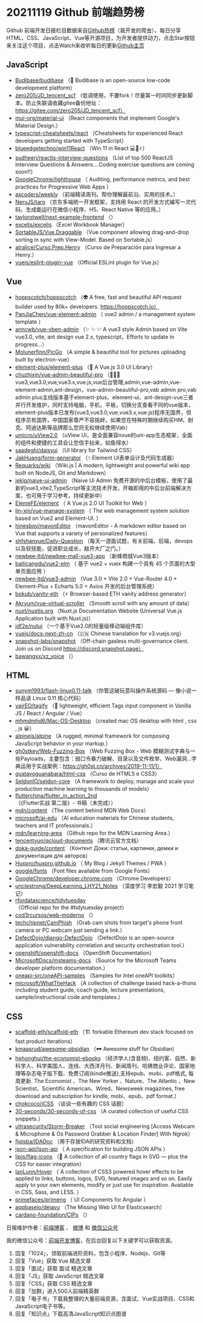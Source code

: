 # 20211119 Github 前端趋势榜

Github 前端开发日报栏目数据来自[Github热榜](http://news.caibaojian.com.cn/)（我开发的爬虫），每日分享HTML、CSS、JavaScript、Vue等开源项目，为开发者提供动力，点击Star按钮来关注这个项目，点击Watch来收听每日的更新[Github主页](https://github.com/kujian/githubTrending)
## JavaScript

* [Budibase/budibase](https://github.com/Budibase/budibase) （&#x1f680; Budibase is an open-source low-code development platform）
* [zero205/JD_tencent_scf](https://github.com/zero205/JD_tencent_scf) （低调使用，不要fork！尽量第一时间同步更新脚本。防止失联请收藏gitee备份地址：https://gitee.com/zero205/JD_tencent_scf）
* [mui-org/material-ui](https://github.com/mui-org/material-ui) （React components that implement Google's Material Design.）
* [typescript-cheatsheets/react](https://github.com/typescript-cheatsheets/react) （Cheatsheets for experienced React developers getting started with TypeScript）
* [blueedgetechno/win11React](https://github.com/blueedgetechno/win11React) （Win 11 in React &#x1f4bb;&#x1f308;&#x26a1;）
* [sudheerj/reactjs-interview-questions](https://github.com/sudheerj/reactjs-interview-questions) （List of top 500 ReactJS Interview Questions &amp; Answers....Coding exercise questions are coming soon!!）
* [GoogleChrome/lighthouse](https://github.com/GoogleChrome/lighthouse) （
        Auditing, performance metrics, and best practices for Progressive Web Apps
      ）
* [ascoders/weekly](https://github.com/ascoders/weekly) （前端精读周刊。帮你理解最前沿、实用的技术。）
* [NervJS/taro](https://github.com/NervJS/taro) （京东多端统一开发框架，支持用 React 的开发方式编写一次代码，生成能运行在微信小程序、H5、React Native 等的应用。）
* [taylorotwell/next-example-frontend](https://github.com/taylorotwell/next-example-frontend) （）
* [exceljs/exceljs](https://github.com/exceljs/exceljs) （Excel Workbook Manager）
* [SortableJS/Vue.Draggable](https://github.com/SortableJS/Vue.Draggable) （Vue component allowing drag-and-drop sorting in sync with View-Model. Based on Sortable.js）
* [atralice/Curso.Prep.Henry](https://github.com/atralice/Curso.Prep.Henry) （Curso de Preparación para Ingresar a Henry.）
* [vuejs/eslint-plugin-vue](https://github.com/vuejs/eslint-plugin-vue) （Official ESLint plugin for Vue.js）

## Vue

* [hoppscotch/hoppscotch](https://github.com/hoppscotch/hoppscotch) （&#x1f47d; A free, fast and beautiful API request builder used by 80k+ developers. https://hoppscotch.io）
* [PanJiaChen/vue-element-admin](https://github.com/PanJiaChen/vue-element-admin) （
        vue2 admin / a management system template
      ）
* [anncwb/vue-vben-admin](https://github.com/anncwb/vue-vben-admin) （&#x2728; &#x2728; &#x2728; A vue3 style Admin based on Vite vue3.0, vite, ant design vue 2.x, typescript，Efforts to update in progress...）
* [Molunerfinn/PicGo](https://github.com/Molunerfinn/PicGo) （A simple &amp; beautiful tool for pictures uploading built by electron-vue）
* [element-plus/element-plus](https://github.com/element-plus/element-plus) （&#x1f389; A Vue.js 3.0 UI Library）
* [chuzhixin/vue-admin-beautiful-pro](https://github.com/chuzhixin/vue-admin-beautiful-pro) （&#x1f680;&#x1f680;&#x1f680;vue3,vue3.0,vue,vue3.x,vue.js,vue后台管理,admin,vue-admin,vue-element-admin,ant-design，vue-admin-beautiful-pro,vab admin pro,vab admin plus主线版本基于element-plus、element-ui、ant-design-vue三者并行开发维护，同时支持电脑，手机，平板，切换分支查看不同的vue版本，element-plus版本已发布(vue3,vue3.0,vue,vue3.x,vue.js)程序无国界，但程序员有国界，中国国家尊严不容挑衅，如果您在特殊时期继续购买HM、耐克、阿迪达斯等品牌那么您将无权继续使用Vab）
* [umicro/uView2.0](https://github.com/umicro/uView2.0) （uView UI，是全面兼容nvue的uni-app生态框架，全面的组件和便捷的工具会让您信手拈来，如鱼得水）
* [saadeghi/daisyui](https://github.com/saadeghi/daisyui) （UI library for Tailwind CSS）
* [JakHuang/form-generator](https://github.com/JakHuang/form-generator) （&#x2728;Element UI表单设计及代码生成器）
* [Requarks/wiki](https://github.com/Requarks/wiki) （Wiki.js | A modern, lightweight and powerful wiki app built on NodeJS, Git and Markdown）
* [jekip/naive-ui-admin](https://github.com/jekip/naive-ui-admin) （Naive Ui Admin 免费开源的中后台模板，使用了最新的vue3,vite2,TypeScript等主流技术开发，开箱即用的中后台前端解决方案，也可用于学习参考，持续更新中）
* [ElemeFE/element](https://github.com/ElemeFE/element) （
        A Vue.js 2.0 UI Toolkit for Web
      ）
* [lin-xin/vue-manage-system](https://github.com/lin-xin/vue-manage-system) （
        The web management system solution based on Vue2 and Element-UI.
      ）
* [hinesboy/mavonEditor](https://github.com/hinesboy/mavonEditor) （mavonEditor - A markdown editor based on Vue that supports a variety of personalized features）
* [shfshanyue/Daily-Question](https://github.com/shfshanyue/Daily-Question) （每天一道面试题，有关前端，后端，devops以及软技能，促进职业成长，敲开大厂之门。）
* [newbee-ltd/newbee-mall-vue3-app](https://github.com/newbee-ltd/newbee-mall-vue3-app) （新蜂商城Vue3版本）
* [bailicangdu/vue2-elm](https://github.com/bailicangdu/vue2-elm) （
        基于 vue2 + vuex 构建一个具有 45 个页面的大型单页面应用
      ）
* [newbee-ltd/vue3-admin](https://github.com/newbee-ltd/vue3-admin) （Vue 3.0 + Vite 2.0 + Vue-Router 4.0 + Element-Plus + Echarts 5.0 + Axios 开发的后台管理系统）
* [bokub/vanity-eth](https://github.com/bokub/vanity-eth) （&#x26a1; Browser-based ETH vanity address generator）
* [Akryum/vue-virtual-scroller](https://github.com/Akryum/vue-virtual-scroller) （Smooth scroll with any amount of data）
* [nuxt/nuxtjs.org](https://github.com/nuxt/nuxtjs.org) （Nuxt.js Documentation Website (Universal Vue.js Application built with Nuxt.js)）
* [jdf2e/nutui](https://github.com/jdf2e/nutui) （一个基于Vue2.0的轻量级移动端组件库）
* [vuejs/docs-next-zh-cn](https://github.com/vuejs/docs-next-zh-cn) （&#x1f1e8;&#x1f1f3; Chinese translation for v3.vuejs.org）
* [snapshot-labs/snapshot](https://github.com/snapshot-labs/snapshot) （Off-chain gasless multi-governance client. Join us on Discord https://discord.snapshot.page）
* [bawangxx/xz_voice](https://github.com/bawangxx/xz_voice) （）

## HTML

* [sunym1993/flash-linux0.11-talk](https://github.com/sunym1993/flash-linux0.11-talk) （你管这破玩意叫操作系统源码 — 像小说一样品读 Linux 0.11 核心代码）
* [yairEO/tagify](https://github.com/yairEO/tagify) （&#x1f516; lightweight, efficient Tags input component in Vanilla JS / React / Angular / Vue）
* [mhmdmhd6/Mac-OS-Desktop](https://github.com/mhmdmhd6/Mac-OS-Desktop) （created mac OS desktop with html , css , js &#x1f600;）
* [alpinejs/alpine](https://github.com/alpinejs/alpine) （A rugged, minimal framework for composing JavaScript behavior in your markup.）
* [gh0stkey/Web-Fuzzing-Box](https://github.com/gh0stkey/Web-Fuzzing-Box) （Web Fuzzing Box - Web 模糊测试字典与一些Payloads，主要包含：弱口令暴力破解、目录以及文件枚举、Web漏洞...字典运用于实战案例：https://gh0st.cn/archives/2019-11-11/1）
* [gustavoguanabara/html-css](https://github.com/gustavoguanabara/html-css) （Curso de HTML5 e CSS3）
* [SeldonIO/seldon-core](https://github.com/SeldonIO/seldon-core) （A framework to deploy, manage and scale your production machine learning to thousands of models）
* [flutterchina/flutter_in_action_2nd](https://github.com/flutterchina/flutter_in_action_2nd) （《Flutter实战 第二版》- 书稿（未完成））
* [mdn/content](https://github.com/mdn/content) （The content behind MDN Web Docs）
* [microsoft/ai-edu](https://github.com/microsoft/ai-edu) （AI education materials for Chinese students, teachers and IT professionals.）
* [mdn/learning-area](https://github.com/mdn/learning-area) （Github repo for the MDN Learning Area.）
* [tencentyun/qcloud-documents](https://github.com/tencentyun/qcloud-documents) （腾讯云官方文档）
* [doka-guide/content](https://github.com/doka-guide/content) （Контент Доки: статьи, картинки, демки и документация для авторов）
* [Huxpro/huxpro.github.io](https://github.com/Huxpro/huxpro.github.io) （
        My Blog / Jekyll Themes / PWA
      ）
* [google/fonts](https://github.com/google/fonts) （Font files available from Google Fonts）
* [GoogleChrome/developer.chrome.com](https://github.com/GoogleChrome/developer.chrome.com) （Chrome Developers）
* [unclestrong/DeepLearning_LHY21_Notes](https://github.com/unclestrong/DeepLearning_LHY21_Notes) （深度学习 李宏毅 2021 学习笔记）
* [rfordatascience/tidytuesday](https://github.com/rfordatascience/tidytuesday) （Official repo for the #tidytuesday project）
* [cod3rcursos/web-moderno](https://github.com/cod3rcursos/web-moderno) （）
* [techchipnet/CamPhish](https://github.com/techchipnet/CamPhish) （Grab cam shots from target's phone front camera or PC webcam just sending a link.）
* [DefectDojo/django-DefectDojo](https://github.com/DefectDojo/django-DefectDojo) （DefectDojo is an open-source application vulnerability correlation and security orchestration tool.）
* [openshift/openshift-docs](https://github.com/openshift/openshift-docs) （OpenShift Documentation）
* [MicrosoftDocs/msteams-docs](https://github.com/MicrosoftDocs/msteams-docs) （Source for the Microsoft Teams developer platform documentation.）
* [oneapi-src/oneAPI-samples](https://github.com/oneapi-src/oneAPI-samples) （Samples for Intel oneAPI toolkits）
* [microsoft/WhatTheHack](https://github.com/microsoft/WhatTheHack) （A collection of challenge based hack-a-thons including student guide, coach guide, lecture presentations, sample/instructional code and templates.）

## CSS

* [scaffold-eth/scaffold-eth](https://github.com/scaffold-eth/scaffold-eth) （&#x1f3d7; forkable Ethereum dev stack focused on fast product iterations）
* [kmaasrud/awesome-obsidian](https://github.com/kmaasrud/awesome-obsidian) （&#x1f576;&#xfe0f; Awesome stuff for Obsidian）
* [hehonghui/the-economist-ebooks](https://github.com/hehonghui/the-economist-ebooks) （经济学人(含音频)、纽约客、自然、新科学人、科学美国人、连线、大西洋月刊、新闻周刊、哈佛商业评论、国家地理等杂志电子版下载、免费订阅(kindle推送),支持epub、mobi、pdf格式, 每周更新. The Economist 、The New Yorker 、Nature、The Atlantic 、New Scientist、Scientific American、Wired、Newsweek magazines, free download and subscription for kindle, mobi、epub、pdf format.）
* [chokcoco/iCSS](https://github.com/chokcoco/iCSS) （谈谈一些有趣的 CSS 话题）
* [30-seconds/30-seconds-of-css](https://github.com/30-seconds/30-seconds-of-css) （A curated collection of useful CSS snippets.）
* [ultrasecurity/Storm-Breaker](https://github.com/ultrasecurity/Storm-Breaker) （Tool social engineering [Access Webcam &amp; Microphone &amp; Os Password Grabber &amp; Location Finder] With Ngrok）
* [fjqisba/IDADoc](https://github.com/fjqisba/IDADoc) （用于存放IDA的研究资料和文档）
* [json-api/json-api](https://github.com/json-api/json-api) （
        A specification for building JSON APIs
      ）
* [lipis/flag-icons](https://github.com/lipis/flag-icons) （&#x1f38f; A collection of all country flags in SVG — plus the CSS for easier integration）
* [IanLunn/Hover](https://github.com/IanLunn/Hover) （
        A collection of CSS3 powered hover effects to be applied to links, buttons, logos, SVG, featured images and so on. Easily apply to your own elements, modify or just use for inspiration. Available in CSS, Sass, and LESS.
      ）
* [primefaces/primeng](https://github.com/primefaces/primeng) （
        UI Components for Angular
      ）
* [appbaseio/dejavu](https://github.com/appbaseio/dejavu) （The Missing Web UI for Elasticsearch）
* [cardano-foundation/CIPs](https://github.com/cardano-foundation/CIPs) （）


日报维护作者：[前端博客](http://caibaojian.com.cn/) 、 [微博](http://weibo.com/kujian) 和 [微信公众号](https://open.weixin.qq.com/qr/code?username=caibaojian_com)

我的微信公众号：[前端开发博客](https://open.weixin.qq.com/qr/code?username=caibaojian_com)，在后台回复以下关键字可以获取资源。

1. 回复「1024」，领取前端进阶资料，包含小程序、Nodejs、Git等
2. 回复「Vue」获取 Vue 精选文章
3. 回复「面试」获取 面试 精选文章
4. 回复「JS」获取 JavaScript 精选文章
5. 回复「CSS」获取 CSS 精选文章
6. 回复「加群」进入500人前端精英群
7. 回复「电子书」下载我整理的大量前端资源，含面试、Vue实战项目、CSS和JavaScript电子书等。
8. 回复「知识点」下载高清JavaScript知识点图谱